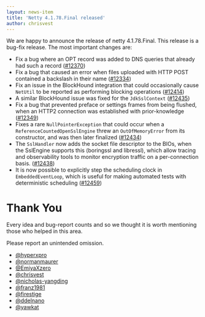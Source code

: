 ```yaml
---
layout: news-item
title: 'Netty 4.1.78.Final released'
author: chrisvest
---
```


We are happy to announce the release of netty 4.1.78.Final.
This release is a bug-fix release.
The most important changes are:

* Fix a bug where an OPT record was added to DNS queries that already had such a record ([#12370](https://github.com/netty/netty/pull/12370))
* Fix a bug that caused an error when files uploaded with HTTP POST contained a backslash in their name ([#12334](https://github.com/netty/netty/pull/12334))
* Fix an issue in the BlockHound integration that could occasionally cause `NetUtil` to be reported as performing blocking operations ([#12414](https://github.com/netty/netty/pull/12414))
* A similar BlockHound issue was fixed for the `JdkSslContext` ([#12435](https://github.com/netty/netty/pull/12435))
* Fix a bug that prevented preface or settings frames from being flushed, when an HTTP2 connection was established with prior-knowledge ([#12349](https://github.com/netty/netty/pull/12349))
* Fixes a rare `NullPointerException` that could occur when a `ReferenceCountedOpenSslEngine` threw an `OutOfMemoryError` from its constructor, and was then later finalized ([#12434](https://github.com/netty/netty/pull/12434))
* The `SslHandler` now adds the socket file descriptor to the BIOs, when the SslEngine supports this (boringssl and libressl), which allow tracing and observability tools to monitor encryption traffic on a per-connection basis. ([#12438](https://github.com/netty/netty/pull/12438))
* It is now possible to explicitly step the scheduling clock in `EmbeddedEventLoop`, which is useful for making automated tests with deterministic scheduling ([#12459](https://github.com/netty/netty/pull/12459))

# Thank You

Every idea and bug-report counts and so we thought it is worth mentioning those who helped in this area.

Please report an unintended omission.

* [@hyperxpro](https://github.com/hyperxpro)
* [@normanmaurer](https://github.com/normanmaurer)
* [@EmiyaXzero](https://github.com/EmiyaXzero)
* [@chrisvest](https://github.com/chrisvest)
* [@nicholas-yangding](https://github.com/nicholas-yangding)
* [@franz1981](https://github.com/franz1981)
* [@firestige](https://github.com/firestige)
* [@ddelnano](https://github.com/ddelnano)
* [@yawkat](https://github.com/yawkat)
